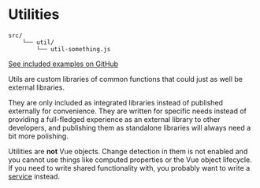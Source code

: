 
# Utilities

```
src/
	└── util/
		└── util-something.js
```

[See included examples on GitHub](https://github.com/Eiskis/bellevue/tree/master/src/util)

Utils are custom libraries of common functions that could just as well be external libraries.

They are only included as integrated libraries instead of published externally for convenience. They are written for specific needs instead of providing a full-fledged experience as an external library to other developers, and publishing them as standalone libraries will always need a bit more polishing.

Utilities are **not** Vue objects. Change detection in them is not enabled and you cannot use things like computed properties or the Vue object lifecycle. If you need to write shared functionality with, you probably want to write a [service](services.md) instead.
